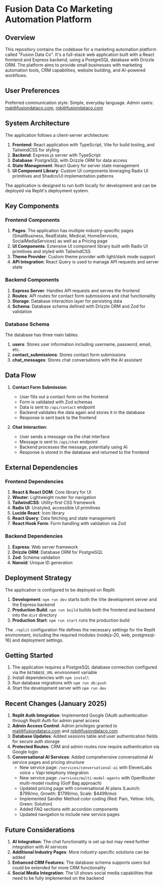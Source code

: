 # Fusion Data Co Marketing Automation Platform

## Overview

This repository contains the codebase for a marketing automation platform called "Fusion Data Co". It's a full-stack web application built with a React frontend and Express backend, using a PostgreSQL database with Drizzle ORM. The platform aims to provide small businesses with marketing automation tools, CRM capabilities, website building, and AI-powered workflows.

## User Preferences

Preferred communication style: Simple, everyday language.
Admin users: mat@fusiondataco.com, rob@fusiondataco.com

## System Architecture

The application follows a client-server architecture:

1. **Frontend**: React application with TypeScript, Vite for build tooling, and TailwindCSS for styling
2. **Backend**: Express.js server with TypeScript
3. **Database**: PostgreSQL with Drizzle ORM for data access
4. **State Management**: React Query for server state management
5. **UI Component Library**: Custom UI components leveraging Radix UI primitives and Shadcn/UI implementation patterns

The application is designed to run both locally for development and can be deployed via Replit's deployment system.

## Key Components

### Frontend Components

1. **Pages**: The application has multiple industry-specific pages (SmallBusiness, RealEstate, Medical, HomeServices, SocialMediaServices) as well as a Pricing page
2. **UI Components**: Extensive UI component library built with Radix UI primitives and styled with TailwindCSS
3. **Theme Provider**: Custom theme provider with light/dark mode support
4. **API Integration**: React Query is used to manage API requests and server state

### Backend Components

1. **Express Server**: Handles API requests and serves the frontend
2. **Routes**: API routes for contact form submissions and chat functionality 
3. **Storage**: Database interaction layer for persisting data
4. **Schema**: Database schema defined with Drizzle ORM and Zod for validation

### Database Schema

The database has three main tables:
1. **users**: Stores user information including username, password, email, etc.
2. **contact_submissions**: Stores contact form submissions
3. **chat_messages**: Stores chat conversations with the AI assistant

## Data Flow

1. **Contact Form Submission**:
   - User fills out a contact form on the frontend
   - Form is validated with Zod schemas
   - Data is sent to `/api/contact` endpoint
   - Backend validates the data again and stores it in the database
   - Response is sent back to the frontend

2. **Chat Interaction**:
   - User sends a message via the chat interface
   - Message is sent to `/api/chat` endpoint
   - Backend processes the message, potentially using AI
   - Response is stored in the database and returned to the frontend

## External Dependencies

### Frontend Dependencies

1. **React & React DOM**: Core library for UI
2. **Wouter**: Lightweight router for navigation
3. **TailwindCSS**: Utility-first CSS framework
4. **Radix UI**: Unstyled, accessible UI primitives
5. **Lucide React**: Icon library
6. **React Query**: Data fetching and state management
7. **React Hook Form**: Form handling with validation via Zod

### Backend Dependencies

1. **Express**: Web server framework
2. **Drizzle ORM**: Database ORM for PostgreSQL
3. **Zod**: Schema validation
4. **Nanoid**: Unique ID generation

## Deployment Strategy

The application is configured to be deployed on Replit:

1. **Development**: `npm run dev` starts both the Vite development server and the Express backend
2. **Production Build**: `npm run build` builds both the frontend and backend into the `dist` directory
3. **Production Start**: `npm run start` runs the production build

The `.replit` configuration file defines the necessary settings for the Replit environment, including the required modules (nodejs-20, web, postgresql-16) and deployment settings.

## Getting Started

1. The application requires a PostgreSQL database connection configured via the `DATABASE_URL` environment variable
2. Install dependencies with `npm install`
3. Run database migrations with `npm run db:push`
4. Start the development server with `npm run dev`

## Recent Changes (January 2025)

1. **Replit Auth Integration**: Implemented Google OAuth authentication through Replit Auth for admin panel access
2. **Admin Access Control**: Admin privileges granted to mat@fusiondataco.com and rob@fusiondataco.com
3. **Database Updates**: Added sessions table and user authentication fields for secure auth storage
4. **Protected Routes**: CRM and admin routes now require authentication via Google login
5. **Conversational AI Services**: Added comprehensive conversational AI service pages and pricing structure
   - New service page: `/services/conversational-ai` with ElevenLabs voice + Vapi telephony integration
   - New service page: `/services/multi-model-agents` with OpenRouter multi-model routing (Golf Bag approach)
   - Updated pricing page with conversational AI plans (Launch: $799/mo, Growth: $1799/mo, Scale: $4499/mo)
   - Implemented Sandler Method color coding (Red: Pain, Yellow: Info, Green: Solution)
   - Added FAQ sections with accordion components
   - Updated navigation to include new service pages

## Future Considerations

1. **AI Integration**: The chat functionality is set up but may need further integration with AI services
2. **Additional Industry Pages**: More industry-specific solutions can be added
3. **Enhanced CRM Features**: The database schema supports users but could be extended for more CRM functionality
4. **Social Media Integration**: The UI shows social media capabilities that need to be fully implemented on the backend